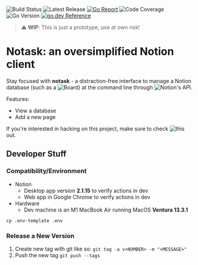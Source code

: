 ![Build Status](https://img.shields.io/github/workflow/status/joypauls/notask/Build)
![Latest Release](https://img.shields.io/github/v/release/joypauls/notask?include_prereleases)
[![Go Report](https://goreportcard.com/badge/github.com/joypauls/notask)](https://goreportcard.com/badge/github.com/joypauls/notask)
![Code Coverage](https://storage.googleapis.com/notask-build/code-coverage.svg)
![Go Version](https://img.shields.io/github/go-mod/go-version/joypauls/notask)
[![go.dev Reference](https://img.shields.io/badge/go.dev-reference-007d9c?logo=go&logoColor=white)](https://pkg.go.dev/github.com/joypauls/notask)

> :warning: **WIP**: This is just a prototype, use at own risk!

# Notask: an oversimplified Notion client

Stay focused with **notask** - a distraction-free interface to manage a Notion database (such as a ![Board](https://www.notion.so/help/boards)) at the command line through ![Notion's API](https://developers.notion.com/docs/getting-started). 

Features:
- View a database
- Add a new page

If you're interested in hacking on this project, make sure to check ![this](#developer-stuff) out.

## Developer Stuff

### Compatibility/Environment

- Notion
  - Desktop app version **2.1.15** to verify actions in dev
  - Web app in Google Chrome to verify actions in dev
- Hardware
  - Dev machine is an M1 MacBook Air running MacOS **Ventura 13.3.1**

`cp .env-template .env`

### Release a New Version

1. Create new tag with git like so: `git tag -a v<NUMBER> -m "<MESSAGE>"`
2. Push the new tag `git push --tags`
